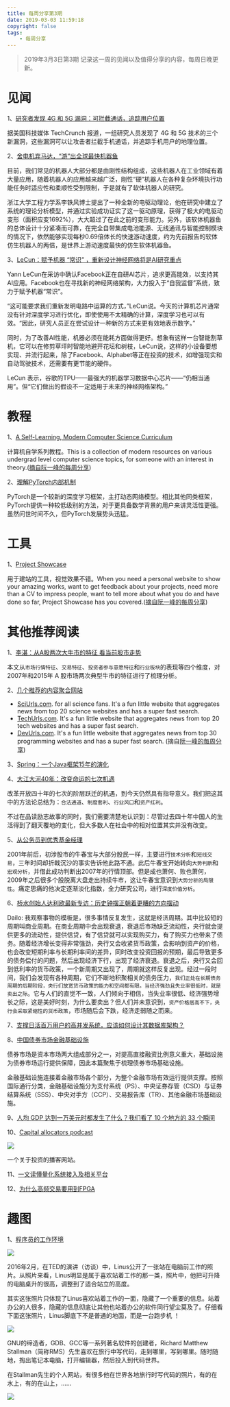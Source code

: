 ```yaml
---
title: 每周分享第3期
date: 2019-03-03 11:59:18
copyright: false
tags: 
    - 每周分享
---
```

>2019年3月3日第3期
记录这一周的见闻以及值得分享的内容，每周日晚更新。

# 见闻
1、[研究者发现 4G 和 5G 漏洞：可拦截通话，追踪用户位置](https://readhub.cn/topic/7Kza7lrXuRa)

据美国科技媒体 TechCrunch 报道，一组研究人员发现了 4G 和 5G 技术的三个新漏洞，这些漏洞可以让攻击者拦截手机通话，并追踪手机用户的地理位置。

2、[舍电机弃马达，“游”出全球最快机器鱼](https://mp.weixin.qq.com/s?__biz=MzA3NTIyODUzNA==&mid=2649564135&idx=2&sn=ebfd145bfa28a4936c00389ce60c1c33&chksm=876a37feb01dbee83d4a2ef5add0eb375873f062f7724ab3417e6bfb0ead229d6fb39b4ba9d2&mpshare=1&scene=1&srcid=&key=0c5bd8d37f178293555605a9dac56ae3a3da15578e6a304fdd110c121727fc4f14bc8ae599ab36d81421686c89270dbc05344653f107d74798abbfebc20cf40432c298e2939c2c3fe77ee793ca232f99&ascene=1&uin=MTk4OTE4ODkzNQ%3D%3D&devicetype=Windows+10&version=62060728&lang=zh_CN&pass_ticket=lYj9kGRA%2BggLi9iCY0yrBcMs%2FsKqK%2Fg1N%2BPcbFhHw%2BkXIJbDT%2F8SsfDIZfeNPoS5)

目前，我们常见的机器人大部分都是由刚性结构组成，这些机器人在工业领域有着大量应用，随着机器人的应用越来越广泛，刚性“硬”机器人在各种复杂环境执行功能任务时适应性和柔顺性受到限制，于是就有了软体机器人的研究。

浙江大学工程力学系李铁风博士提出了一种全新的电驱动理论，他在研究中建立了系统的理论分析模型，并通过实验成功证实了这一驱动原理，获得了极大的电驱动变形（面积应变1692%），大大超过了在此之前的变形能力。另外，该软体机器鱼的总体设计十分紧凑而可靠，在完全自带集成电池能源、无线通讯与智能控制模块的情况下，依然能够实现每秒0.69倍体长的快速游动速度，约为先前报告的软体仿生机器人的两倍，是世界上游动速度最快的仿生软体机器鱼。

3、[LeCun：赋予机器 “常识” ，重新设计神经网络将是AI研究重点](https://mp.weixin.qq.com/s?__biz=MzA4NzE1NzYyMw==&mid=2247499014&idx=1&sn=3417cf4d7d577b8bd0176ca09a0e5b7a&key=fc93c054c797e24a65025fd5c513997b2b7773169530408362aea828dad28257695dbc08b896a600d789ef2b20dc1c4addf08717e4a5f96914b59e851fa3bcab0035e9f903479d4171050482bb61b5fe&ascene=1&uin=MTk4OTE4ODkzNQ%3D%3D&devicetype=Windows+10&version=62060728&lang=zh_CN&pass_ticket=BHehEw6wRd0kVZa%2Bd3sg5FqwvSWbaUEjyWp8cdTTc4JCh3mr0nKpbeFOewBpXE89)

Yann LeCun在采访中确认Facebook正在自研AI芯片，追求更高能效，以支持其AI应用。Facebook也在寻找新的神经网络架构，大力投入于“自我监督”系统，致力于赋予机器“常识”。

“这可能要求我们重新发明电路中运算的方式，”LeCun说。今天的计算机芯片通常没有针对深度学习进行优化，即使使用不太精确的计算，深度学习也可以有效。“因此，研究人员正在尝试设计一种新的方式来更有效地表示数字。”

同时，为了改善AI性能，机器必须在能耗方面做得更好。想象有这样一台智能割草机，它可以在修剪草坪时智能地避开花坛和树枝，LeCun说，这样的小设备要想实现、并流行起来，除了Facebook、Alphabet等正在投资的技术，如增强现实和自动驾驶技术，还需要有更节能的硬件。

LeCun 表示，谷歌的TPU——最强大的机器学习数据中心芯片——“仍相当通用”。但“它们做出的假设不一定适用于未来的神经网络架构。”



# 教程

1、[A Self-Learning, Modern Computer Science Curriculum](https://functionalcs.github.io/curriculum/)

计算机自学系列教程。This is a collection of modern resources on various undergrad level computer science topics, for someone with an interest in theory.([摘自阮一峰的每周分享](https://github.com/ruanyf/weekly/issues/252))

2、[理解PyTorch内部机制](https://mp.weixin.qq.com/s?__biz=MzI3MTA0MTk1MA==&mid=2652039363&idx=5&sn=a7c858e6c8217414cb9a40d742adf5fe&chksm=f1219c32c65615241941cb72930ccab8bd05f899a027d761c3e526f08d5e19ddedbbe0bbdec1&mpshare=1&scene=1&srcid=&key=7165924a4c105e9cd439534698dd650b5557fd05c07624306bc94c8809a01be7549bbd77ab0bd81a0bac809405a61e8aace4a0cbad97e9ccb9d4fd9914b2085bbd685de35bf1d57324dffb7d53f3e6ff&ascene=1&uin=MTk4OTE4ODkzNQ%3D%3D&devicetype=Windows+10&version=62060728&lang=zh_CN&pass_ticket=BHehEw6wRd0kVZa%2Bd3sg5FqwvSWbaUEjyWp8cdTTc4JCh3mr0nKpbeFOewBpXE89)

PyTorch是一个较新的深度学习框架，主打动态网络模型。相比其他同类框架，PyTorch提供一种较低级别的方法，对于更具备数学背景的用户来讲灵活性更强。虽然问世时间不久，但PyTorch发展势头迅猛。



# 工具

1、[Project Showcase](https://projectshowcase.me/)

用于建站的工具，视觉效果不错。When you need a personal website to show your amazing works, want to get feedback about your projects, need more than a CV to impress people, want to tell more about what you do and have done so far, Project Showcase has you covered.([摘自阮一峰的每周分享](https://github.com/ruanyf/weekly/issues/252))

# 其他推荐阅读

1、[李湛：从A股两次大牛市的特征 看当前股市走势](https://mp.weixin.qq.com/s?__biz=MjM5MDY0ODQ1NA==&mid=2650053145&idx=1&sn=7ebe2fa9e6441fd7e71e5b83aa63fee2&chksm=be41abf0893622e6e7f886e1a23a2ab87a004bea62b2581c0ef181399f079fd07c8a1e7106d8&mpshare=1&scene=1&srcid=&key=0c5bd8d37f178293f5b32601e63a8ade73663d261ac4bc0a7360aa4673331be070547432a61e599f590840e13b796565a42a7b5a326e1c3db0db2291a708fb543d32d5a331da0f4cc00e22aae3522d69&ascene=1&uin=MTk4OTE4ODkzNQ%3D%3D&devicetype=Windows+10&version=62060728&lang=zh_CN&pass_ticket=lYj9kGRA%2BggLi9iCY0yrBcMs%2FsKqK%2Fg1N%2BPcbFhHw%2BkXIJbDT%2F8SsfDIZfeNPoS5)

本文从`市场行情特征`、`交易特征`、`投资者参与意愿特征`和`行业板块`的表现等四个维度，对2007年和2015年 A 股市场两次典型牛市的特征进行了梳理分析。

2、[几个推荐的内容聚合网站](https://github.com/ruanyf/weekly/issues/259)

- [SciUrls.com](https://sciurls.com/). for all science fans. It's a fun little website that aggregates news from top 20 science websites and has a super fast search.
- [TechUrls.com](https://techurls.com/). It's a fun little website that aggregates news from top 20 tech websites and has a super fast search.
- [DevUrls.com](https://devurls.com/). It's a fun little website that aggregates news from top 30 programming websites and has a super fast search.
(摘自[阮一峰的每周分享](http://www.ruanyifeng.com/blog/2019/03/weekly-issue-45.html))

3、[Spring：一个Java框架15年的演化](https://mp.weixin.qq.com/s?__biz=MzAxOTc0NzExNg==&mid=2665515755&idx=1&sn=5e296474091c14fc220773e752193aa2&key=dbd73e96dc6e3e5c18ecbee55f770983fb22c48b6736564a8d1109f903f7b2677b3a07c26047789aaa7a1b4489df3e5a8bdc738b3045e3a4bb98fb1005e294b7f2d1f2979c6527b5c9ea1bb9e400f752&ascene=1&uin=MTk4OTE4ODkzNQ%3D%3D&devicetype=Windows+10&version=62060728&lang=zh_CN&pass_ticket=BHehEw6wRd0kVZa%2Bd3sg5FqwvSWbaUEjyWp8cdTTc4JCh3mr0nKpbeFOewBpXE89)

4、[大江大河40年：改变命运的七次机遇](https://mp.weixin.qq.com/s?__biz=MzU4NDY2MDMzMA==&mid=2247484731&idx=1&sn=46b171a41c9c08df674577bc7986657d&key=f0f5d77c9cac328d4f69c1f0a0b634513c189174bb13127d295ffbdb4e8ab80608777e511111b2825dc1949a4585452e25406dcbaea23d935ec934bdc673940279e2e9ad4dd20086bbca520baaec636c&ascene=1&uin=MTk4OTE4ODkzNQ%3D%3D&devicetype=Windows+10&version=62060728&lang=zh_CN&pass_ticket=BHehEw6wRd0kVZa%2Bd3sg5FqwvSWbaUEjyWp8cdTTc4JCh3mr0nKpbeFOewBpXE89)

改革开放四十年的七次的阶层跃迁的机遇，到今天仍然具有指导意义。我们把这其中的方法论总结为：`合法通道`、`制度套利`、`行业风口`和`资产红利`。

不过在品读励志故事的同时，我们需要清楚地认识到：尽管过去四十年中国人的生活得到了翻天覆地的变化，但大多数人在社会中的相对位置其实并没有改变。

5、[从公务员到优秀基金经理](https://mp.weixin.qq.com/s?__biz=MjM5ODIyNzQ4MA==&mid=2650343209&idx=1&sn=ce066f8fb216bdb1cf05f400dd2085fd&key=fc93c054c797e24ae464669d0860434d965d8685ba7d3871313362d08f1fff8d6c92ed7f4792fdc167061221fb9e20ff74955094617a142e0ad164dd68c1eba7dc52c11360edb797b9ef39cf77b497f6&ascene=1&uin=MTk4OTE4ODkzNQ%3D%3D&devicetype=Windows+10&version=62060728&lang=zh_CN&pass_ticket=BHehEw6wRd0kVZa%2Bd3sg5FqwvSWbaUEjyWp8cdTTc4JCh3mr0nKpbeFOewBpXE89)

2001年前后，初涉股市的牛春宝与大部分股民一样，主要进行`技术分析`和`短线交易`，三年时间却折戟沉沙的事实告诉他此路不通。此后牛春宝开始转向`大势判断`和`宏观分析`，并借此成功判断出2007年的行情顶部。但是成也萧何、败也萧何，2009年之后很多个股脱离大盘走出持续牛市，这让牛春宝意识到`大势分析的局限性`。痛定思痛的他决定逐渐淡化指数，全力研究公司，进行`深度价值分析`。

6、[桥水创始人达利欧最新专访：历史钟摆正朝着更糟的方向摆动](https://mp.weixin.qq.com/s?__biz=MzIwMTM4MjQzMA==&mid=2656600934&idx=1&sn=bc35a580694e42a577b156990edbb903&key=fc93c054c797e24ab63f226b6d58395cf5b6348dab3a7f6120a7e40b9774e508cfbb269ffb5bbabac828c46f28950a6aa92c5985c72e0b483240bf50d320634305725e130a7ce194ff7117492e4ee608&ascene=1&uin=MTk4OTE4ODkzNQ%3D%3D&devicetype=Windows+10&version=62060728&lang=zh_CN&pass_ticket=BHehEw6wRd0kVZa%2Bd3sg5FqwvSWbaUEjyWp8cdTTc4JCh3mr0nKpbeFOewBpXE89)

Dailo: 我观察事物的模板是，很多事情反复发生，这就是经济周期。其中比较短的周期叫商业周期。在商业周期中会出现衰退，衰退后市场缺乏流动性，央行就会提供更多的流动性，提供信贷，有了信贷就可以实现购买力，有了购买力也带来了债务。随着经济增长变得非常强劲，央行又会收紧货币政策，会影响到资产的价格，也会改变短期利率与长期利率间的差异，同时改变投资回报的预期，最后导致更多的债务偿付的问题，然后出现经济下行，出现了经济衰退。衰退之后，央行又会回到低利率的货币政策，一个新周期又出现了，周期就这样反复出现。经过一段时间，我们会发现有各种周期，它们不断地积聚相关的债务压力，`我们正处在长期债务周期的后期阶段，央行们放宽货币政策的能力和空间都有限。当经济强劲且失业率很低时，就是卖出之际`。它与人们的直觉不一致，人们倾向于相信，当失业率很低、经济强势增长之际，这是美好时刻，为什么要卖出？但人们并未意识到，`资产价格居高不下，央行会采取紧缩性的货币政策`，市场随后会下跌，经济走弱随之而来。

7、[支撑日活百万用户的高并发系统，应该如何设计其数据库架构？](https://mp.weixin.qq.com/s?__biz=MzU0OTk3ODQ3Ng==&mid=2247484630&idx=1&sn=53b565a89776ce94e4747722a6a602b2&key=f0f5d77c9cac328d99398587ecf56b2606d354c60f151bbd47c03ddf2c22ebc9ae4dd04d43240aea614bf820060eb7d3197c4bbc9e5be7ee14ea3838908716bf50c74b1418630c50a77dd288f5a4ebf6&ascene=1&uin=MTk4OTE4ODkzNQ%3D%3D&devicetype=Windows+10&version=62060728&lang=zh_CN&pass_ticket=BHehEw6wRd0kVZa%2Bd3sg5FqwvSWbaUEjyWp8cdTTc4JCh3mr0nKpbeFOewBpXE89)

8、[中国债券市场金融基础设施](https://mp.weixin.qq.com/s?__biz=MzA3MjkyODI1Nw==&mid=2654077757&idx=1&sn=c62bf9afa9b37e6fe3aa9b17fb0aedd3&key=0c5bd8d37f178293551a2e3d2f7d3855e7533671318a0eb50f90c6013977875ae4b60248b58dc756eaaa996cea5735f1ff5a93114e4f55846f8cef934af652be0a9f274b273cc8cfcce9ad6c49c0b2b7&ascene=1&uin=MTk4OTE4ODkzNQ%3D%3D&devicetype=Windows+10&version=62060728&lang=zh_CN&pass_ticket=BHehEw6wRd0kVZa%2Bd3sg5FqwvSWbaUEjyWp8cdTTc4JCh3mr0nKpbeFOewBpXE89)

债券市场是资本市场两大组成部分之一，对提高直接融资比例意义重大，基础设施为债券市场运行提供保障，因此本篇聚焦于梳理债券市场基础设施。

金融基础设施连接着金融市场各个部分，为整个金融市场有效运行提供支撑。按照国际通行分类，金融基础设施分为支付系统（PS）、中央证券存管（CSD）与证券结算系统（SSS）、中央对手方（CCP）、交易报告库（TR）、其他金融市场基础设施。

9、[人均 GDP 达到一万美元时都发生了什么？我们看了 10 个地方的 33 个瞬间](http://www.qdaily.com/articles/60625.html?source=feed)

10、[Capital allocators podcast](https://capitalallocatorspodcast.com/)

<img src="http://img.linqunshu.cn/capital.png">

一个关于投资的播客网站。

11、[一文读懂量化系统接入及相关平台](https://mp.weixin.qq.com/s?__biz=MzI4ODA4MTExMg==&mid=2647729840&idx=1&sn=1bcc43ed4afed54e043e6a345c75389d&key=0c5bd8d37f178293e6aa4223546dc2fe7926facf1dae09b19c15ccdb156ce6892f4423df331532b7c204f891487e38643d3c294b14a299ab1a2854a4034d09b2e96439a29762704b78fb9ced8e03f643&ascene=1&uin=MTk4OTE4ODkzNQ%3D%3D&devicetype=Windows+10&version=62060728&lang=zh_CN&pass_ticket=BHehEw6wRd0kVZa%2Bd3sg5FqwvSWbaUEjyWp8cdTTc4JCh3mr0nKpbeFOewBpXE89)

12、[为什么高频交易要用到FPGA](https://mp.weixin.qq.com/s?__biz=MzIwMTQ3NjM4NQ==&mid=2651873574&idx=2&sn=765071c970ea6a2c03b73ee16daaf07b&chksm=8d099168ba7e187e79b8bb1d805de3c34dee25e9575a1d6d758aed919ee48ab3a8b774189c4a&mpshare=1&srcid=0215EAAOSyLidV1anTdKV0ux&scene=21#wechat_redirect)



# 趣图

1、[程序员的工作环境](https://mp.weixin.qq.com/s?__biz=MzAxOTc0NzExNg==&mid=2665515722&idx=1&sn=6d56c2b9370c70ce1a1f5fa36d551eee&key=4b039969817453f5f7438c89b0200b342b4f5ef3b0cd527a5309e19746dd449f5ab6d953ab5a8c2115f90f69e3b1591a99c49575e9b98d329d1f158e77f861c0af577c0d49836e95aa070ffd8fc58569&ascene=1&uin=MTk4OTE4ODkzNQ%3D%3D&devicetype=Windows+10&version=62060728&lang=zh_CN&pass_ticket=BHehEw6wRd0kVZa%2Bd3sg5FqwvSWbaUEjyWp8cdTTc4JCh3mr0nKpbeFOewBpXE89)

<img src="http://img.linqunshu.cn/linus1.png">

2016年2月，在TED的演讲（访谈）中，Linus公开了一张站在电脑前工作的照片。从照片来看，Linus明显是属于喜欢站着工作的那一类，照片中，他把可升降的电脑桌升的很高，调整到了适合站立的高度。

其实这张照片只体现了Linus喜欢站着工作的一面，隐藏了一个重要的信息。站着办公的人很多，隐藏的信息彻底让其他也站着办公的软件同行望尘莫及了。仔细看下面这张照片，Linus脚底下不是普通的地面，而是一台跑步机 ！

<img src="http://img.linqunshu.cn/linus2.png">

GNU的缔造者，GDB、GCC等一系列著名软件的创建者，Richard Matthew Stallman（简称RMS）先生喜欢在旅行中写代码，走到哪里，写到哪里。随时随地，掏出笔记本电脑，打开编辑器，然后投入到代码世界。

在Stallman先生的个人网站，有很多他在世界各地旅行时写代码的照片，有的在水上，有的在山上，……

<img src="http://img.linqunshu.cn/RMSWORKING.png">

